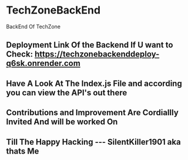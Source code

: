 # TechZoneBackEnd
BackEnd Of TechZone

## Deployment Link Of the Backend If U want to Check: https://techzonebackenddeploy-q6sk.onrender.com

## Have A Look At The Index.js File and according you can view the API's out there

## Contributions and Improvement Are Cordiallly Invited And will be worked On

## Till The Happy Hacking --- SilentKiller1901 aka thats Me

